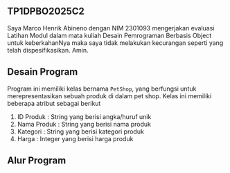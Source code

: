 ## TP1DPBO2025C2
Saya Marco Henrik Abineno dengan NIM 2301093 mengerjakan evaluasi Latihan Modul dalam mata kuliah Desain Pemrograman Berbasis Object untuk keberkahanNya maka saya tidak melakukan kecurangan seperti yang telah dispesifikasikan. Amin.

## Desain Program

Program ini memiliki kelas bernama `PetShop`, yang berfungsi untuk merepresentasikan sebuah produk di dalam pet shop. Kelas ini memiliki beberapa atribut sebagai berikut

1. ID Produk : String yang berisi angka/huruf unik
2. Nama Produk : String yang berisi nama produk
3. Kategori : String yang berisi kategori produk
4. Harga : Integer yang berisi harga produk

## Alur Program
